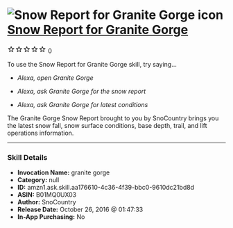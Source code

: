 # &nbsp;<img src="skill_icon" alt="Snow Report for Granite Gorge icon" width="36"> [Snow Report for Granite Gorge](http://alexa.amazon.com/#skills/amzn1.ask.skill.aa176610-4c36-4f39-bbc0-9610dc21bd8d)
![0 stars](../../images/ic_star_border_black_18dp_1x.png)![0 stars](../../images/ic_star_border_black_18dp_1x.png)![0 stars](../../images/ic_star_border_black_18dp_1x.png)![0 stars](../../images/ic_star_border_black_18dp_1x.png)![0 stars](../../images/ic_star_border_black_18dp_1x.png) 0

To use the Snow Report for Granite Gorge skill, try saying...

* *Alexa, open Granite Gorge*

* *Alexa, ask Granite Gorge for the snow report*

* *Alexa, ask Granite Gorge for latest conditions*

The Granite Gorge Snow Report brought to you by SnoCountry brings you the latest snow fall, snow surface conditions,  base depth, trail, and lift operations information.

***

### Skill Details

* **Invocation Name:** granite gorge
* **Category:** null
* **ID:** amzn1.ask.skill.aa176610-4c36-4f39-bbc0-9610dc21bd8d
* **ASIN:** B01MQ0UX03
* **Author:** SnoCountry
* **Release Date:** October 26, 2016 @ 01:47:33
* **In-App Purchasing:** No
